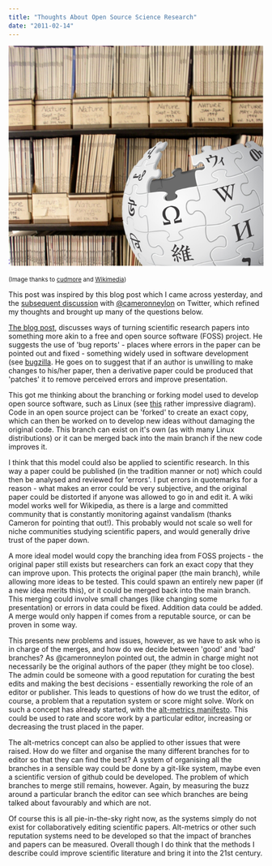 ```yaml
---
title: "Thoughts About Open Source Science Research"
date: "2011-02-14"
---
```


![](./21572472-blog-image--with-layers-.jpg)

<small>(Image thanks to [cudmore](http://www.flickr.com/photos/cudmore/4079784/) and [Wikimedia](http://en.wikipedia.org/wiki/File:Wikipedia-logo-v2.svg))</small>

This post was inspired by this blog post which I came across yesterday, and the [subsequent discussion](http://storify.com/40_thieves/science-as-a) with [@cameronneylon](http://twitter.com/cameronneylon) on Twitter, which refined my thoughts and brought up many of the questions below.

[The blog post](http://lemire.me/blog/archives/2011/02/11/taking-scientific-publishing-to-the-next-level/), discusses ways of turning scientific research papers into something more akin to a free and open source software (FOSS) project. He suggests the use of 'bug reports' - places where errors in the paper can be pointed out and fixed - something widely used in software development (see [bugzilla](http://en.wikipedia.org/wiki/Bugzilla). He goes on to suggest that if an author is unwilling to make changes to his/her paper, then a derivative paper could be produced that 'patches' it to remove perceived errors and improve presentation.

This got me thinking about the branching or forking model used to develop open source software, such as Linux (see [this](http://upload.wikimedia.org/wikipedia/commons/9/9a/Gldt1009.svg) rather impressive diagram). Code in an open source project can be 'forked' to create an exact copy, which can then be worked on to develop new ideas without damaging the original code. This branch can exist on it's own (as with many Linux distributions) or it can be merged back into the main branch if the new code improves it.

I think that this model could also be applied to scientific research. In this way a paper could be published (in the tradition manner or not) which could then be analysed and reviewed for 'errors'. I put errors in quotemarks for a reason - what makes an error could be very subjective, and the original paper could be distorted if anyone was allowed to go in and edit it. A wiki model works well for Wikipedia, as there is a large and committed community that is constantly monitoring against vandalism (thanks Cameron for pointing that out!). This probably would not scale so well for niche communities studying scientific papers, and would generally drive trust of the paper down.

A more ideal model would copy the branching idea from FOSS projects - the original paper still exists but researchers can fork an exact copy that they can improve upon. This protects the original paper (the main branch), while allowing more ideas to be tested. This could spawn an entirely new paper (if a new idea merits this), or it could be merged back into the main branch. This merging could involve small changes (like changing some presentation) or errors in data could be fixed. Addition data could be added. A merge would only happen if comes from a reputable source, or can be proven in some way.

This presents new problems and issues, however, as we have to ask who is in charge of the merges, and how do we decide between 'good' and 'bad' branches? As @cameronneylon pointed out, the admin in charge might not necessarily be the original authors of the paper (they might be too close). The admin could be someone with a good reputation for curating the best edits and making the best decisions - essentially reworking the role of an editor or publisher. This leads to questions of how do we trust the editor, of course, a problem that a reputation system or score might solve. Work on such a concept has already started, with the [alt-metrics manifesto](http://altmetrics.org/manifesto/). This could be used to rate and score work by a particular editor, increasing or decreasing the trust placed in the paper.

The alt-metrics concept can also be applied to other issues that were raised. How do we filter and organise the many different branches for to editor so that they can find the best? A system of organising all the branches in a sensible way could be done by a git-like system, maybe even a scientific version of github could be developed. The problem of which branches to merge still remains, however. Again, by measuring the buzz around a particular branch the editor can see which branches are being talked about favourably and which are not.

Of course this is all pie-in-the-sky right now, as the systems simply do not exist for collaboratively editing scientific papers. Alt-metrics or other such reputation systems need to be developed so that the impact of branches and papers can be measured. Overall though I do think that the methods I describe could improve scientific literature and bring it into the 21st century.
